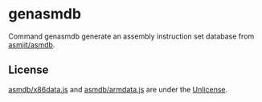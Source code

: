 # genasmdb

Command genasmdb generate an assembly instruction set database from [asmjit/asmdb](https://github.com/asmjit/asmdb).

## License

[asmdb/x86data.js](./asmdb/x86data.js) and [asmdb/armdata.js](asmdb/armdata.js) are under the [Unlicense](https://github.com/asmjit/asmdb/blob/master/LICENSE.md).
